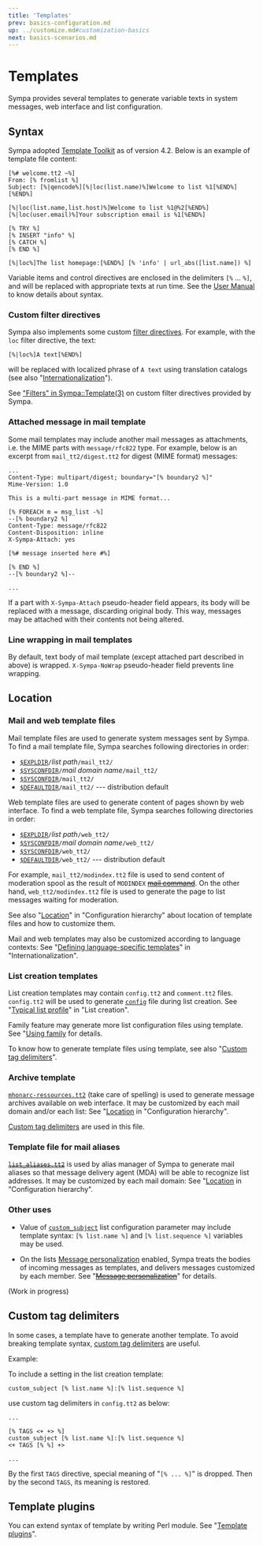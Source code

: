 ```yaml
---
title: 'Templates'
prev: basics-configuration.md
up: ../customize.md#customization-basics
next: basics-scenarios.md
---
```


Templates
=========

Sympa provides several templates to generate variable texts in system
messages, web interface and list configuration.

Syntax
------

Sympa adopted [Template Toolkit](http://www.template-toolkit.org/) as of
version 4.2.  Below is an example of template file content:
``` code
[%# welcome.tt2 ~%]
From: [% fromlist %]
Subject: [%|qencode%][%|loc(list.name)%]Welcome to list %1[%END%][%END%]

[%|loc(list.name,list.host)%]Welcome to list %1@%2[%END%]
[%|loc(user.email)%]Your subscription email is %1[%END%]

[% TRY %]
[% INSERT "info" %]
[% CATCH %]
[% END %]

[%|loc%]The list homepage:[%END%] [% 'info' | url_abs([list.name]) %]
```

Variable items and control directives are enclosed in the delimiters
`[%` ... `%]`, and will be replaced with appropriate texts at run time.  See
the [User Manual](http://www.template-toolkit.org/docs/manual/) to know
details about syntax.

### Custom filter directives

Sympa also implements some custom
[filter directives](http://www.template-toolkit.org/docs/manual/Filters.html).  For
example, with the `loc` filter directive, the text:
``` code
[%|loc%]A text[%END%]
```
will be replaced with localized phrase of `A text` using translation catalogs
(see also "[Internationalization](basics-i18n.md)").

See ["Filters" in Sympa::Template(3)](/gpldoc/man/Sympa-Template.3.html#filters)
on custom filter directives provided by Sympa.

### Attached message in mail template

Some mail templates may include another mail messages as attachments, i.e.
the MIME parts with `message/rfc822` type.  For example, below is an excerpt
from `mail_tt2/digest.tt2` for digest (MIME format) messages:
``` code
...
Content-Type: multipart/digest; boundary="[% boundary2 %]"
Mime-Version: 1.0

This is a multi-part message in MIME format...

[% FOREACH m = msg_list -%]
--[% boundary2 %]
Content-Type: message/rfc822
Content-Disposition: inline
X-Sympa-Attach: yes

[%# message inserted here #%]

[% END %]
--[% boundary2 %]--

...
```
If a part with `X-Sympa-Attach` pseudo-header field appears, its body will
be replaced with a message, discarding original body.  This way, messages may
be attached with their contents not being altered.

### Line wrapping in mail templates

By default, text body of mail template (except attached part described in above)
is wrapped.  `X-Sympa-NoWrap` pseudo-header field prevents line wrapping.

Location
--------

### Mail and web template files

Mail template files are used to generate system messages sent by Sympa.
To find a mail template file, Sympa searches following directories in order:
  - [``$EXPLDIR``](../layout.md#expldir)`/`*list path*`/mail_tt2/`
  - [``$SYSCONFDIR``](../layout.md#sysconfdir)`/`*mail domain name*`/mail_tt2/`
  - [``$SYSCONFDIR``](../layout.md#sysconfdir)`/mail_tt2/`
  - [``$DEFAULTDIR``](../layout.md#defaultdir)`/mail_tt2/`
    --- distribution default

Web template files are used to generate content of pages shown by web
interface.  To find a web template file, Sympa searches following directories
in order:
  - [``$EXPLDIR``](../layout.md#expldir)`/`*list path*`/web_tt2/`
  - [``$SYSCONFDIR``](../layout.md#sysconfdir)`/`*mail domain name*`/web_tt2/`
  - [``$SYSCONFDIR``](../layout.md#sysconfdir)`/web_tt2/`
  - [``$DEFAULTDIR``](../layout.md#defaultdir)`/web_tt2/`
    --- distribution default

For example, `mail_tt2/modindex.tt2` file is used to send content of
moderation spool as the result of `MODINDEX`
~~[mail command](../mail-commands.md)~~.
On the other hand, `web_tt2/modindex.tt2` file is used to generate the page
to list messages waiting for moderation.

See also
"[Location](basics-configuration.md#location)" in "Configuration hierarchy"
about location of template files and how to customize them.

Mail and web templates may also be customized according to language contexts:
See
"[Defining language-specific templates](basics-i18n.md#defining-language-specific-templates)"
in "Internationalization".

### List creation templates

List creation templates may contain `config.tt2` and `comment.tt2` files.
`config.tt2` will be used to generate [`config`](../man/list_config.tt2)
file during list creation.  See
"[Typical list profile](../admin/list-creation.md#typical-list-profile)" in
"List creation".

Family feature may generate more list configuration files using template.
See "[Using family](basics-families.md#using-family) for details.

To know how to generate template files using template, see also "[Custom tag delimiters](#custom-tag-delimiters)".

### Archive template

[`mhonarc-ressources.tt2`](/gpldoc/man/mhonarc-ressources.tt2.5.html) (take care of
spelling) is used to generate message archives available on web interface.
It may be customized by each mail domain and/or each list: See
"[Location](basics-configuration.md#location) in "Configuration hierarchy".

[Custom tag delimiters](#custom-tag-delimiters) are used in this file.

### Template file for mail aliases

~~[`list_aliases.tt2`](../man/list_aliases.tt2)~~ is used by alias manager of
Sympa to generate mail aliases so that message delivery agent (MDA) will
be able to recognize list addresses.  It may be customized by each mail
domain: See
"[Location](basics-configuration.md#location) in "Configuration hierarchy".

### Other uses

  - Value of [`custom_subject`](/gpldoc/man/sympa_config.5.html#custom_subject)
    list configuration parameter may include template syntax:
    `[% list.name %]` and `[% list.sequence %]` variables may be used.

  - On the lists
    [Message personalization](/gpldoc/man/sympa_config.5.html#merge_feature) enabled,
    Sympa treats the bodies of incoming messages as templates, and delivers
    messages customized by each member.  See
    "~~[Message personalization](../customize/web-mailer.md#message-personalization)~~"
    for details.

(Work in progress)

Custom tag delimiters
---------------------

In some cases, a template have to generate another template.  To avoid
breaking template syntax,
[custom tag delimiters](http://www.template-toolkit.org/docs/manual/Directives.html#section_TAGS) are useful.

Example:

To include a setting in the list creation template:
```
custom_subject [% list.name %]:[% list.sequence %]
```
use custom tag delimiters in `config.tt2` as below:
```
...

[% TAGS <+ +> %]
custom_subject [% list.name %]:[% list.sequence %]
<+ TAGS [% %] +>

...
```
By the first `TAGS` directive, special meaning of "`[% ... %]`" is dropped.
Then by the second `TAGS`, its meaning is restored.

Template plugins
----------------

You can extend syntax of template by writing Perl module.  See
"[Template plugins](../customize/template-plugins.md)".

